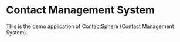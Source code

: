 # Contact Management System

This is the demo application of ContactSphere (Contact Management System).